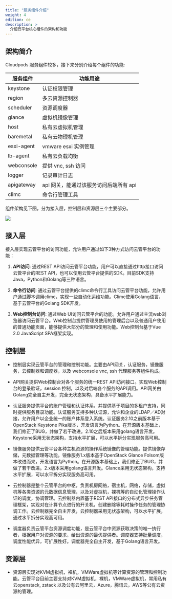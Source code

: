 ```yaml
---
title: "服务组件介绍"
weight: 4
edition: ce
description: >
  介绍云平台核心组件的架构和功能
---
```


## 架构简介

Cloudpods 服务组件较多，接下来分别介绍每个组件的功能:

| 服务组件   | 功能用途                               |
|------------|----------------------------------------|
| keystone   | 认证权限管理                           |
| region     | 多云资源控制器                         |
| scheduler  | 资源调度器                             |
| glance     | 虚拟机镜像管理                         |
| host       | 私有云虚拟机管理                       |
| baremetal  | 私有云物理机管理                       |
| esxi-agent | vmware esxi 实例管理                   |
| lb-agent   | 私有云负载均衡                         |
| webconsole | 提供 vnc, ssh 访问                     |
| logger     | 记录审计日志                           |
| apigateway | api 网关，能通过该服务访问后端所有 api |
| climc      | 命令行管理工具                         |

组件架构见下图，分为接入层，控制层和资源层三个主要部分。

![](../images/onecloud-services.png)

## 接入层

接入层实现云管平台的访问功能，允许用户通过如下3种方式访问云管平台的功能：

1. **API访问**: 通过REST API访问云管平台功能，用户可以直接通过http接口访问云管平台的REST API，也可以使用云管平台提供的SDK。目前SDK支持Java，Python和Golang等三种语言。

2. **命令行访问**: 通过云管平台提供的climc命令行工具访问云管平台功能，允许用户通过脚本调用climc，实现一些自动化运维功能。Climc使用Golang语言，基于云管平台的Golang SDK开发。

3. **Web控制台访问**: 通过Web UI访问云管平台的功能。允许用户通过主流web浏览器访问云管平台。Web控制台提供管理员使用的管理后台以及普通用户使用的普通功能页面，能够提供大部分的管理和使用功能。Web控制台基于Vue 2.0 JavaScript SPA框架实现。

## 控制层

- 控制层实现云管平台的管理和控制功能。主要由API网关，认证服务，镜像服务，云控制器和调度器，以及 webconsole vnc, ssh 代理服务等组件构成。

- API网关提供Web控制台对各个服务的统一REST API访问接口。实现Web控制台的登录验证，session 控制，以及对后端各个服务的API调用。API网关由Golang完全自主开发，完全无状态架构，具备水平扩展能力。

- 认证服务提供平台的账户管理和认证体系，并提供基于项目的多租户支持，同时提供服务目录功能。认证服务支持多种认证源，允许和企业的LDAP／AD对接，允许用户以企业统一的账户体系登入系统。认证服务2.10之前版本基于OpenStack Keystone Pika版本，开发语言为Python。在开源版本基础上，我们修正了BUG，并做了若干改进。2.10之后版本采用golang语言开发。Keystone采用无状态架构，支持水平扩展，可以水平拆分实现服务高可用。

- 镜像服务提供云管平台各种主机资源的操作系统镜像的管理功能。提供镜像存储，元数据管理等功能。镜像服务1.x版本基于OpenStack Glance Folsom版本改进而来，开发语言为Python。在开源版本基础上，我们修正了BUG，并做了若干改进。2.x版本采用golang语言开发。Glance采用无状态架构，支持水平扩展，可以水平拆分实现服务高可用。

- 云控制器是整个云管平台的中枢，负责机房网络，宿主机，网络，存储，虚拟机等各类资源的元数据信息管理，以及对虚拟机，裸机等的自动化管理操作认证的调度，协调管理。云控制器内置基于REST API接口的分布式异步任务管理框架，实现对在计算节点进行的开关机，创建删除等耗时操作任务的管理协调工作。云控制器完全自主开发，云控制器采用无状态架构，可以水平扩展，通过水平拆分实现高可用。

- 调度器负责云管平台资源调度功能，是云管平台中资源获取决策的唯一执行者，根据用户对资源的要求，给出资源的最优提供者。调度器支持批量调度，调度性能优异，可扩展性好。调度器完全自主开发，基于Golang语言开发。

## 资源层

- 资源层实现对KVM虚拟机，裸机，VMWare虚拟机等计算资源的管理和控制功能。云管平台目前主要支持对KVM虚拟机，裸机，VMWare虚拟机，常用私有云openstack, zstack 以及公有云阿里云，Azure，腾讯云，AWS等公有云资源的管理。
